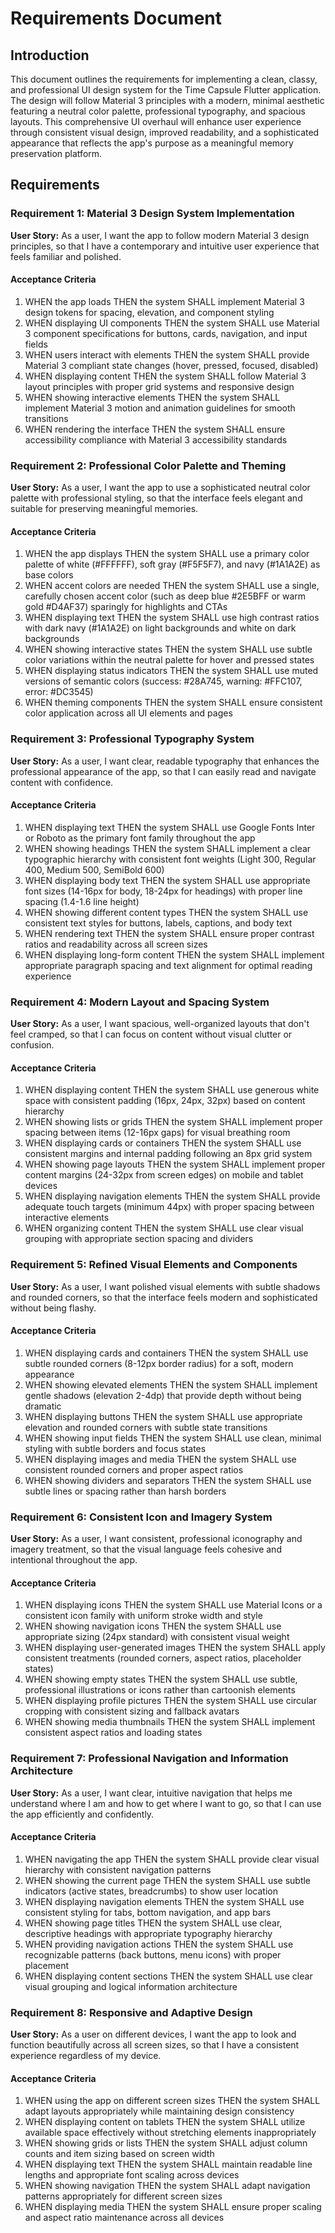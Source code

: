 # Requirements Document

## Introduction

This document outlines the requirements for implementing a clean, classy, and professional UI design system for the Time Capsule Flutter application. The design will follow Material 3 principles with a modern, minimal aesthetic featuring a neutral color palette, professional typography, and spacious layouts. This comprehensive UI overhaul will enhance user experience through consistent visual design, improved readability, and a sophisticated appearance that reflects the app's purpose as a meaningful memory preservation platform.

## Requirements

### Requirement 1: Material 3 Design System Implementation

**User Story:** As a user, I want the app to follow modern Material 3 design principles, so that I have a contemporary and intuitive user experience that feels familiar and polished.

#### Acceptance Criteria

1. WHEN the app loads THEN the system SHALL implement Material 3 design tokens for spacing, elevation, and component styling
2. WHEN displaying UI components THEN the system SHALL use Material 3 component specifications for buttons, cards, navigation, and input fields
3. WHEN users interact with elements THEN the system SHALL provide Material 3 compliant state changes (hover, pressed, focused, disabled)
4. WHEN displaying content THEN the system SHALL follow Material 3 layout principles with proper grid systems and responsive design
5. WHEN showing interactive elements THEN the system SHALL implement Material 3 motion and animation guidelines for smooth transitions
6. WHEN rendering the interface THEN the system SHALL ensure accessibility compliance with Material 3 accessibility standards

### Requirement 2: Professional Color Palette and Theming

**User Story:** As a user, I want the app to use a sophisticated neutral color palette with professional styling, so that the interface feels elegant and suitable for preserving meaningful memories.

#### Acceptance Criteria

1. WHEN the app displays THEN the system SHALL use a primary color palette of white (#FFFFFF), soft gray (#F5F5F7), and navy (#1A1A2E) as base colors
2. WHEN accent colors are needed THEN the system SHALL use a single, carefully chosen accent color (such as deep blue #2E5BFF or warm gold #D4AF37) sparingly for highlights and CTAs
3. WHEN displaying text THEN the system SHALL use high contrast ratios with dark navy (#1A1A2E) on light backgrounds and white on dark backgrounds
4. WHEN showing interactive states THEN the system SHALL use subtle color variations within the neutral palette for hover and pressed states
5. WHEN displaying status indicators THEN the system SHALL use muted versions of semantic colors (success: #28A745, warning: #FFC107, error: #DC3545)
6. WHEN theming components THEN the system SHALL ensure consistent color application across all UI elements and pages

### Requirement 3: Professional Typography System

**User Story:** As a user, I want clear, readable typography that enhances the professional appearance of the app, so that I can easily read and navigate content with confidence.

#### Acceptance Criteria

1. WHEN displaying text THEN the system SHALL use Google Fonts Inter or Roboto as the primary font family throughout the app
2. WHEN showing headings THEN the system SHALL implement a clear typographic hierarchy with consistent font weights (Light 300, Regular 400, Medium 500, SemiBold 600)
3. WHEN displaying body text THEN the system SHALL use appropriate font sizes (14-16px for body, 18-24px for headings) with proper line spacing (1.4-1.6 line height)
4. WHEN showing different content types THEN the system SHALL use consistent text styles for buttons, labels, captions, and body text
5. WHEN rendering text THEN the system SHALL ensure proper contrast ratios and readability across all screen sizes
6. WHEN displaying long-form content THEN the system SHALL implement appropriate paragraph spacing and text alignment for optimal reading experience

### Requirement 4: Modern Layout and Spacing System

**User Story:** As a user, I want spacious, well-organized layouts that don't feel cramped, so that I can focus on content without visual clutter or confusion.

#### Acceptance Criteria

1. WHEN displaying content THEN the system SHALL use generous white space with consistent padding (16px, 24px, 32px) based on content hierarchy
2. WHEN showing lists or grids THEN the system SHALL implement proper spacing between items (12-16px gaps) for visual breathing room
3. WHEN displaying cards or containers THEN the system SHALL use consistent margins and internal padding following an 8px grid system
4. WHEN showing page layouts THEN the system SHALL implement proper content margins (24-32px from screen edges) on mobile and tablet devices
5. WHEN displaying navigation elements THEN the system SHALL provide adequate touch targets (minimum 44px) with proper spacing between interactive elements
6. WHEN organizing content THEN the system SHALL use clear visual grouping with appropriate section spacing and dividers

### Requirement 5: Refined Visual Elements and Components

**User Story:** As a user, I want polished visual elements with subtle shadows and rounded corners, so that the interface feels modern and sophisticated without being flashy.

#### Acceptance Criteria

1. WHEN displaying cards and containers THEN the system SHALL use subtle rounded corners (8-12px border radius) for a soft, modern appearance
2. WHEN showing elevated elements THEN the system SHALL implement gentle shadows (elevation 2-4dp) that provide depth without being dramatic
3. WHEN displaying buttons THEN the system SHALL use appropriate elevation and rounded corners with subtle state transitions
4. WHEN showing input fields THEN the system SHALL use clean, minimal styling with subtle borders and focus states
5. WHEN displaying images and media THEN the system SHALL use consistent rounded corners and proper aspect ratios
6. WHEN showing dividers and separators THEN the system SHALL use subtle lines or spacing rather than harsh borders

### Requirement 6: Consistent Icon and Imagery System

**User Story:** As a user, I want consistent, professional iconography and imagery treatment, so that the visual language feels cohesive and intentional throughout the app.

#### Acceptance Criteria

1. WHEN displaying icons THEN the system SHALL use Material Icons or a consistent icon family with uniform stroke width and style
2. WHEN showing navigation icons THEN the system SHALL use appropriate sizing (24px standard) with consistent visual weight
3. WHEN displaying user-generated images THEN the system SHALL apply consistent treatments (rounded corners, aspect ratios, placeholder states)
4. WHEN showing empty states THEN the system SHALL use subtle, professional illustrations or icons rather than cartoonish elements
5. WHEN displaying profile pictures THEN the system SHALL use circular cropping with consistent sizing and fallback avatars
6. WHEN showing media thumbnails THEN the system SHALL implement consistent aspect ratios and loading states

### Requirement 7: Professional Navigation and Information Architecture

**User Story:** As a user, I want clear, intuitive navigation that helps me understand where I am and how to get where I want to go, so that I can use the app efficiently and confidently.

#### Acceptance Criteria

1. WHEN navigating the app THEN the system SHALL provide clear visual hierarchy with consistent navigation patterns
2. WHEN showing the current page THEN the system SHALL use subtle indicators (active states, breadcrumbs) to show user location
3. WHEN displaying navigation elements THEN the system SHALL use consistent styling for tabs, bottom navigation, and app bars
4. WHEN showing page titles THEN the system SHALL use clear, descriptive headings with appropriate typography hierarchy
5. WHEN providing navigation actions THEN the system SHALL use recognizable patterns (back buttons, menu icons) with proper placement
6. WHEN displaying content sections THEN the system SHALL use clear visual grouping and logical information architecture

### Requirement 8: Responsive and Adaptive Design

**User Story:** As a user on different devices, I want the app to look and function beautifully across all screen sizes, so that I have a consistent experience regardless of my device.

#### Acceptance Criteria

1. WHEN using the app on different screen sizes THEN the system SHALL adapt layouts appropriately while maintaining design consistency
2. WHEN displaying content on tablets THEN the system SHALL utilize available space effectively without stretching elements inappropriately
3. WHEN showing grids or lists THEN the system SHALL adjust column counts and item sizing based on screen width
4. WHEN displaying text THEN the system SHALL maintain readable line lengths and appropriate font scaling across devices
5. WHEN showing navigation THEN the system SHALL adapt navigation patterns appropriately for different screen sizes
6. WHEN displaying media THEN the system SHALL ensure proper scaling and aspect ratio maintenance across all devices